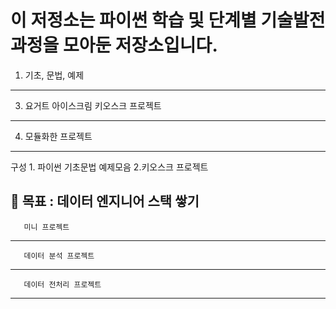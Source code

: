# 이 저정소는 파이썬 학습 및 단계별 기술발전과정을 모아둔 저장소입니다.

1. 기초, 문법, 예제
----------------------------------------
3. 요거트 아이스크림 키오스크 프로젝트
----------------------------------------
4. 모듈화한 프로젝트
----------------------------------------

구성  1. 파이썬 기초문법 예제모음  2.키오스크 프로젝트


🎯
목표 : 데이터 엔지니어 스택 쌓기
-----------------------------
       미니 프로젝트
-----------------------------
       데이터 분석 프로젝트
-----------------------------
       데이터 전처리 프로젝트
-----------------------------

       
